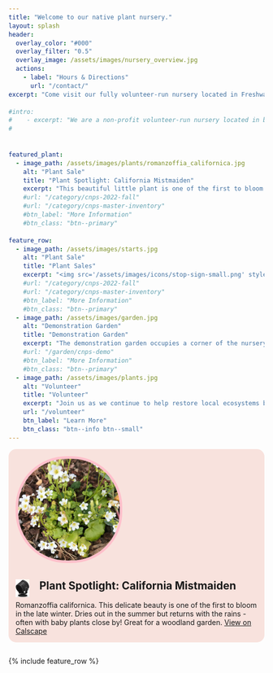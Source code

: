 ```yaml
---
title: "Welcome to our native plant nursery."
layout: splash
header:
  overlay_color: "#000"
  overlay_filter: "0.5"
  overlay_image: /assets/images/nursery_overview.jpg
  actions:
    - label: "Hours & Directions"
      url: "/contact/"
excerpt: "Come visit our fully volunteer-run nursery located in Freshwater Farms Reserve in Eureka, CA. We grow over 100 species of Pacific Northwest and California native plants. Our nursery has been supplying this region with beautiful native plants since 2015."

#intro: 
#    - excerpt: "We are a non-profit volunteer-run nursery located in beautiful Freshwater Farms Reserve in Eureka, CA." 
#


featured_plant: 
  - image_path: /assets/images/plants/romanzoffia_californica.jpg
    alt: "Plant Sale"
    title: "Plant Spotlight: California Mistmaiden"
    excerpt: "This beautiful little plant is one of the first to bloom. Dries out in the summer but returns with the rains - often with baby plants close by! Great for a woodland garden."
    #url: "/category/cnps-2022-fall"
    #url: "/category/cnps-master-inventory"
    #btn_label: "More Information"
    #btn_class: "btn--primary"

feature_row:
  - image_path: /assets/images/starts.jpg
    alt: "Plant Sale"
    title: "Plant Sales"
    excerpt: "<img src='/assets/images/icons/stop-sign-small.png' style='float:left; margin-right: 5px;' />Hang tight! Plant sales are on hold as we gear up for our Spring sale.<br/><br/>Pricing, unless otherwise marked: <br/>4 inch pot, $5.00<br/> 1-gallon pot, $10.00 - $12.00"
    #url: "/category/cnps-2022-fall"
    #url: "/category/cnps-master-inventory"
    #btn_label: "More Information"
    #btn_class: "btn--primary"
  - image_path: /assets/images/garden.jpg
    alt: "Demonstration Garden"
    title: "Demonstration Garden"
    excerpt: "The demonstration garden occupies a corner of the nursery and is a valuable example of what homeowners can accomplish on a small suburban lot."
    #url: "/garden/cnps-demo"
    #btn_label: "More Information"
    #btn_class: "btn--primary"
  - image_path: /assets/images/plants.jpg
    alt: "Volunteer"
    title: "Volunteer"
    excerpt: "Join us as we continue to help restore local ecosystems by providing affordable native plants for the home gardener."
    url: "/volunteer"
    btn_label: "Learn More"
    btn_class: "btn--info btn--small"
---
```

<div class="plant_spotlight" style="margin-bottom: 2em; background-color: #f8e2dd; padding: 1em; border-radius: 15px">
    <img src="/assets/images/plants/romanzoffia_californica.jpg" class="align-left" style="border-radius: 100px; border: 5px solid pink" />
    <div>
        <img src="/assets/images/icons/spotlight.png" style="height: 35px; float: left; margin-right: 20px;">
        <h2>
            Plant Spotlight: California Mistmaiden
        </h2>
        Romanzoffia californica. This delicate beauty is one of the first to bloom in the late winter. Dries out in the summer but returns with the rains - often with baby plants close by! Great for a woodland garden. <a href="https://calscape.org/Romanzoffia-californica-()">View on Calscape</a>
    </div>
    <div style="clear:both"></div>
</div>

{% include feature_row %}

